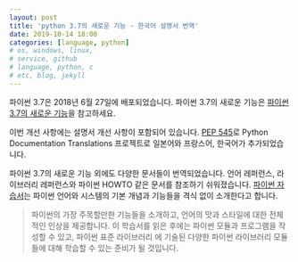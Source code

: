 ```yaml
---
layout: post
title: 'python 3.7의 새로운 기능 - 한국어 설명서 번역'
date: 2019-10-14 18:00
categories: [language, python]
# os, windows, linux, 
# service, github
# language, python, c
# etc, blog, jekyll
---
```


파이썬 3.7은 2018년 6월 27일에 배포되었습니다. 파이썬 3.7의 새로운 기능은 [파이썬 3.7의 새로운 기능](https://docs.python.org/ko/3/whatsnew/3.7.html)을 참고하세요.

이번 개선 사항에는 설명서 개선 사항이 포함되어 있습니다.
[PEP 545](https://www.python.org/dev/peps/pep-0545/)로 Python Documentation Translations 프로젝트로 일본어와 프랑스어, 한국어가 추가되었습니다.

파이썬 3.7의 새로운 기능 외에도 다양한 문서들이 번역되었습니다.
언어 레퍼런스, 라이브러리 레퍼런스와 파이썬 HOWTO 같은 문서를 참조하기 쉬워졌습니다. [파이썬 자습서](https://docs.python.org/ko/3/tutorial/index.html)는 파이썬 언어와 시스템의 기본 개념과 기능들을 격식 없이 소개한다고 합니다. 

> 파이썬의 가장 주목할만한 기능들을 소개하고, 언어의 맛과 스타일에 대한 전체적인 인상을 제공합니다. 이 학습서를 읽은 후에는 파이썬 모듈과 프로그램을 작성할 수 있고, 파이썬 표준 라이브러리 에 기술된 다양한 파이썬 라이브러리 모듈들에 대해 학습할 수 있는 준비가 될 것입니다.
